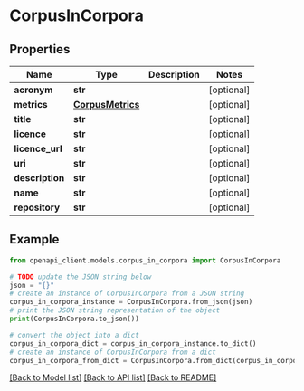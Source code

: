 # CorpusInCorpora


## Properties

Name | Type | Description | Notes
------------ | ------------- | ------------- | -------------
**acronym** | **str** |  | [optional] 
**metrics** | [**CorpusMetrics**](CorpusMetrics.md) |  | [optional] 
**title** | **str** |  | [optional] 
**licence** | **str** |  | [optional] 
**licence_url** | **str** |  | [optional] 
**uri** | **str** |  | [optional] 
**description** | **str** |  | [optional] 
**name** | **str** |  | [optional] 
**repository** | **str** |  | [optional] 

## Example

```python
from openapi_client.models.corpus_in_corpora import CorpusInCorpora

# TODO update the JSON string below
json = "{}"
# create an instance of CorpusInCorpora from a JSON string
corpus_in_corpora_instance = CorpusInCorpora.from_json(json)
# print the JSON string representation of the object
print(CorpusInCorpora.to_json())

# convert the object into a dict
corpus_in_corpora_dict = corpus_in_corpora_instance.to_dict()
# create an instance of CorpusInCorpora from a dict
corpus_in_corpora_from_dict = CorpusInCorpora.from_dict(corpus_in_corpora_dict)
```
[[Back to Model list]](../README.md#documentation-for-models) [[Back to API list]](../README.md#documentation-for-api-endpoints) [[Back to README]](../README.md)



